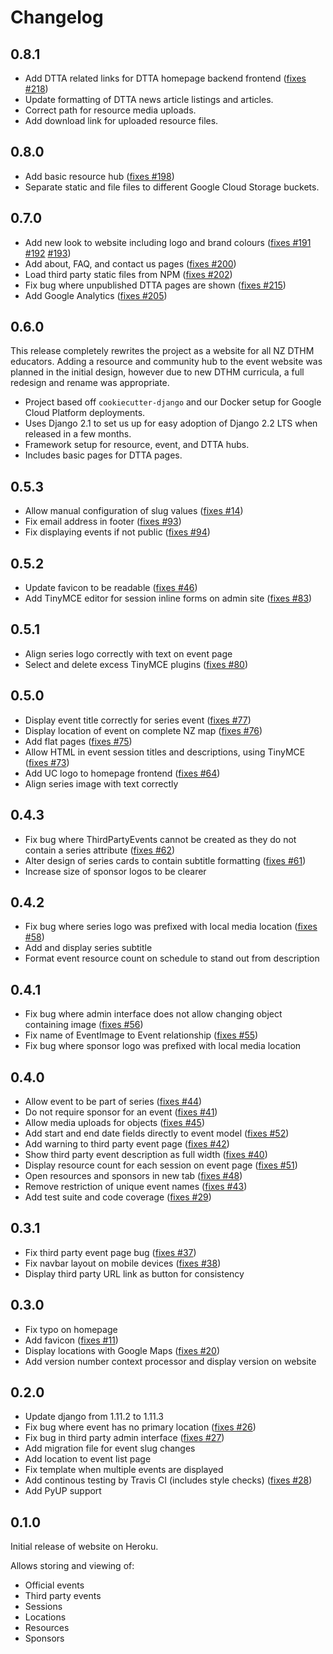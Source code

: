 # Changelog

## 0.8.1

- Add DTTA related links for DTTA homepage backend frontend ([fixes #218](https://github.com/uccser/dthm4kaiako/issues/218))
- Update formatting of DTTA news article listings and articles.
- Correct path for resource media uploads.
- Add download link for uploaded resource files.

## 0.8.0

- Add basic resource hub ([fixes #198](https://github.com/uccser/dthm4kaiako/issues/198))
- Separate static and file files to different Google Cloud Storage buckets.

## 0.7.0

- Add new look to website including logo and brand colours ([fixes #191](https://github.com/uccser/dthm4kaiako/issues/191) [#192](https://github.com/uccser/dthm4kaiako/issues/192) [#193](https://github.com/uccser/dthm4kaiako/issues/193))
- Add about, FAQ, and contact us pages ([fixes #200](https://github.com/uccser/dthm4kaiako/issues/200))
- Load third party static files from NPM ([fixes #202](https://github.com/uccser/dthm4kaiako/issues/202))
- Fix bug where unpublished DTTA pages are shown ([fixes #215](https://github.com/uccser/dthm4kaiako/issues/215))
- Add Google Analytics ([fixes #205](https://github.com/uccser/dthm4kaiako/issues/205))

## 0.6.0

This release completely rewrites the project as a website for all NZ DTHM educators.
Adding a resource and community hub to the event website was planned in the initial design, however due to new DTHM curricula, a full redesign and rename was appropriate.

- Project based off `cookiecutter-django` and our Docker setup for Google Cloud Platform deployments.
- Uses Django 2.1 to set us up for easy adoption of Django 2.2 LTS when released in a few months.
- Framework setup for resource, event, and DTTA hubs.
- Includes basic pages for DTTA pages.

## 0.5.3

- Allow manual configuration of slug values ([fixes #14](https://github.com/uccser/dthm4kaiako/issues/14))
- Fix email address in footer ([fixes #93](https://github.com/uccser/dthm4kaiako/issues/93))
- Fix displaying events if not public ([fixes #94](https://github.com/uccser/dthm4kaiako/issues/94))

## 0.5.2

- Update favicon to be readable ([fixes #46](https://github.com/uccser/dthm4kaiako/issues/46))
- Add TinyMCE editor for session inline forms on admin site ([fixes #83](https://github.com/uccser/dthm4kaiako/issues/83))

## 0.5.1

- Align series logo correctly with text on event page
- Select and delete excess TinyMCE plugins ([fixes #80](https://github.com/uccser/dthm4kaiako/issues/80))

## 0.5.0

- Display event title correctly for series event ([fixes #77](https://github.com/uccser/dthm4kaiako/issues/77))
- Display location of event on complete NZ map ([fixes #76](https://github.com/uccser/dthm4kaiako/issues/76))
- Add flat pages ([fixes #75](https://github.com/uccser/dthm4kaiako/issues/75))
- Allow HTML in event session titles and descriptions, using TinyMCE ([fixes #73](https://github.com/uccser/dthm4kaiako/issues/73))
- Add UC logo to homepage frontend ([fixes #64](https://github.com/uccser/dthm4kaiako/issues/64))
- Align series image with text correctly

## 0.4.3

- Fix bug where ThirdPartyEvents cannot be created as they do not contain a series attribute ([fixes #62](https://github.com/uccser/dthm4kaiako/issues/62))
- Alter design of series cards to contain subtitle formatting ([fixes #61](https://github.com/uccser/dthm4kaiako/issues/61))
- Increase size of sponsor logos to be clearer

## 0.4.2

- Fix bug where series logo was prefixed with local media location ([fixes #58](https://github.com/uccser/dthm4kaiako/issues/58))
- Add and display series subtitle
- Format event resource count on schedule to stand out from description

## 0.4.1

- Fix bug where admin interface does not allow changing object containing image ([fixes #56](https://github.com/uccser/dthm4kaiako/issues/56))
- Fix name of EventImage to Event relationship ([fixes #55](https://github.com/uccser/dthm4kaiako/issues/55))
- Fix bug where sponsor logo was prefixed with local media location

## 0.4.0

- Allow event to be part of series ([fixes #44](https://github.com/uccser/dthm4kaiako/issues/44))
- Do not require sponsor for an event ([fixes #41](https://github.com/uccser/dthm4kaiako/issues/41))
- Allow media uploads for objects ([fixes #45](https://github.com/uccser/dthm4kaiako/issues/45))
- Add start and end date fields directly to event model ([fixes #52](https://github.com/uccser/dthm4kaiako/issues/52))
- Add warning to third party event page ([fixes #42](https://github.com/uccser/dthm4kaiako/issues/42))
- Show third party event description as full width ([fixes #40](https://github.com/uccser/dthm4kaiako/issues/40))
- Display resource count for each session on event page ([fixes #51](https://github.com/uccser/dthm4kaiako/issues/51))
- Open resources and sponsors in new tab ([fixes #48](https://github.com/uccser/dthm4kaiako/issues/48))
- Remove restriction of unique event names ([fixes #43](https://github.com/uccser/dthm4kaiako/issues/43))
- Add test suite and code coverage ([fixes #29](https://github.com/uccser/dthm4kaiako/issues/29))

## 0.3.1

- Fix third party event page bug ([fixes #37](https://github.com/uccser/dthm4kaiako/issues/37))
- Fix navbar layout on mobile devices ([fixes #38](https://github.com/uccser/dthm4kaiako/issues/38))
- Display third party URL link as button for consistency

## 0.3.0

- Fix typo on homepage
- Add favicon ([fixes #11](https://github.com/uccser/dthm4kaiako/issues/11))
- Display locations with Google Maps ([fixes #20](https://github.com/uccser/dthm4kaiako/issues/20))
- Add version number context processor and display version on website

## 0.2.0

- Update django from 1.11.2 to 1.11.3
- Fix bug where event has no primary location ([fixes #26](https://github.com/uccser/dthm4kaiako/issues/26))
- Fix bug in third party admin interface ([fixes #27](https://github.com/uccser/dthm4kaiako/issues/27))
- Add migration file for event slug changes
- Add location to event list page
- Fix template when multiple events are displayed
- Add continous testing by Travis CI (includes style checks) ([fixes #28](https://github.com/uccser/dthm4kaiako/issues/28))
- Add PyUP support

## 0.1.0

Initial release of website on Heroku.

Allows storing and viewing of:

- Official events
- Third party events
- Sessions
- Locations
- Resources
- Sponsors
